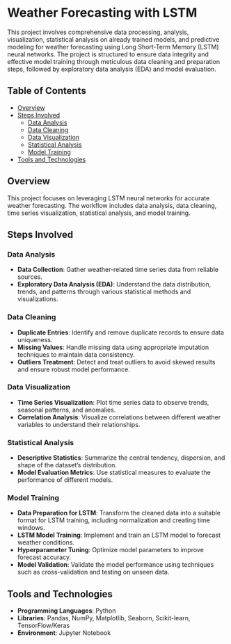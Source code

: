 # Weather Forecasting with LSTM

This project involves comprehensive data processing, analysis, visualization, statistical analysis on already trained models, and predictive modeling for weather forecasting using Long Short-Term Memory (LSTM) neural networks. The project is structured to ensure data integrity and effective model training through meticulous data cleaning and preparation steps, followed by exploratory data analysis (EDA) and model evaluation.

## Table of Contents
- [Overview](#overview)
- [Steps Involved](#steps-involved)
  - [Data Analysis](#data-analysis)
  - [Data Cleaning](#data-cleaning)
  - [Data Visualization](#data-visualization)
  - [Statistical Analysis](#statistical-analysis)
  - [Model Training](#model-training)
- [Tools and Technologies](#tools-and-technologies)


## Overview
This project focuses on leveraging LSTM neural networks for accurate weather forecasting. The workflow includes data analysis, data cleaning, time series visualization, statistical analysis, and model training.

## Steps Involved

### Data Analysis
- **Data Collection**: Gather weather-related time series data from reliable sources.
- **Exploratory Data Analysis (EDA)**: Understand the data distribution, trends, and patterns through various statistical methods and visualizations.

### Data Cleaning
- **Duplicate Entries**: Identify and remove duplicate records to ensure data uniqueness.
- **Missing Values**: Handle missing data using appropriate imputation techniques to maintain data consistency.
- **Outliers Treatment**: Detect and treat outliers to avoid skewed results and ensure robust model performance.

### Data Visualization
- **Time Series Visualization**: Plot time series data to observe trends, seasonal patterns, and anomalies.
- **Correlation Analysis**: Visualize correlations between different weather variables to understand their relationships.

### Statistical Analysis
- **Descriptive Statistics**: Summarize the central tendency, dispersion, and shape of the dataset’s distribution.
- **Model Evaluation Metrics**: Use statistical measures to evaluate the performance of different models.

### Model Training
- **Data Preparation for LSTM**: Transform the cleaned data into a suitable format for LSTM training, including normalization and creating time windows.
- **LSTM Model Training**: Implement and train an LSTM model to forecast weather conditions.
- **Hyperparameter Tuning**: Optimize model parameters to improve forecast accuracy.
- **Model Validation**: Validate the model performance using techniques such as cross-validation and testing on unseen data.

## Tools and Technologies
- **Programming Languages**: Python
- **Libraries**: Pandas, NumPy, Matplotlib, Seaborn, Scikit-learn, TensorFlow/Keras
- **Environment**: Jupyter Notebook
